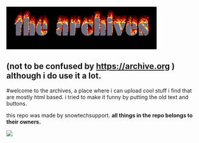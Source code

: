 ![](https://github.com/snowtechsupport/archives/blob/main/gifs/archivetext.gif)
## (not to be confused by https://archive.org ) although i do use it a lot.
#welcome to the archives, a place where i can upload cool stuff i find that are mostly html based.
i tried to make it funny by putting the old text and buttons. 

this repo was made by snowtechsupport.
<b> all things in the repo belongs to their owners. </b>




![](https://anlucas.neocities.org/ie_animated.gif)
